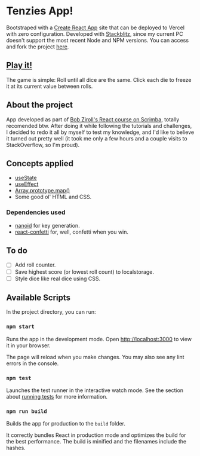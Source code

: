 # Tenzies App!

Bootstraped with a [Create React App](https://github.com/facebook/create-react-app) site that can be deployed to Vercel with zero configuration.
Developed with [Stackblitz](https://stackblitz.com/), since my current PC doesn't support the most recent Node and NPM versions. You can access and fork the project [here](https://stackblitz.com/edit/react-fkh96h).

## [Play it!](https://tenzies-app-chi.vercel.app/)

The game is simple: Roll until all dice are the same. Click each die to freeze it at its current value between rolls.

## About the project

App developed as part of [Bob Ziroll's React course on Scrimba](https://scrimba.com/learn/learnreact), totally recomended btw.
After doing it while following the tutorials and challenges, I decided to redo it all by myself to test my knowledge, and I'd like to believe it turned out pretty well (it took me only a few hours and a couple visits to StackOverflow, so I'm proud).

## Concepts applied

* [useState](https://es.reactjs.org/docs/hooks-state.html)
* [useEffect](https://es.reactjs.org/docs/hooks-effect.html)
* [Array.prototype.map()](https://developer.mozilla.org/en-US/docs/Web/JavaScript/Reference/Global_Objects/Array/map)
* Some good ol' HTML and CSS.

### Dependencies used

* [nanoid](https://www.npmjs.com/package/nanoid) for key generation.
* [react-confetti](https://www.npmjs.com/package/react-confetti) for, well, confetti when you win.

## To do

- [ ] Add roll counter.
- [ ] Save highest score (or lowest roll count) to localstorage.
- [ ] Style dice like real dice using CSS.

## Available Scripts

In the project directory, you can run:

### `npm start`

Runs the app in the development mode. Open [http://localhost:3000](http://localhost:3000) to view it in your browser.

The page will reload when you make changes. You may also see any lint errors in the console.

### `npm test`

Launches the test runner in the interactive watch mode. See the section about [running tests](https://facebook.github.io/create-react-app/docs/running-tests) for more information.

### `npm run build`

Builds the app for production to the `build` folder.

It correctly bundles React in production mode and optimizes the build for the best performance. The build is minified and the filenames include the hashes.

